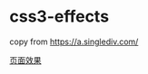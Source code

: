 # css3-effects
copy from    https://a.singlediv.com/

[页面效果](https://yiliqsmy.github.io/cardcss/css3.html)

